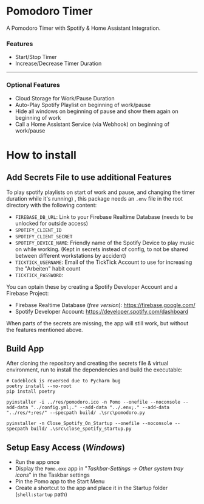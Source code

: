 # Pomodoro Timer
A Pomodoro Timer with Spotify & Home Assistant Integration.

### Features
- Start/Stop Timer
- Increase/Decrease Timer Duration
---
### Optional Features
- Cloud Storage for Work/Pause Duration
- Auto-Play Spotify Playlist on beginning of work/pause
- Hide all windows on beginning of pause and show them again on beginning of work
- Call a Home Assistant Service (via Webhook) on beginning of work/pause

# How to install

## Add Secrets File to use additional Features

To play spotify playlists on start of work and pause, and changing the timer duration while it's running) , this package needs an `.env` file in the root directory with the following content:
- `FIREBASE_DB_URL`: Link to your Firebase Realtime Database (needs to be unlocked for outside access)
- `SPOTIFY_CLIENT_ID`
- `SPOTIFY_CLIENT_SECRET`
- `SPOTIFY_DEVICE_NAME`: Friendly name of the Spotify Device to play music on while working. (Kept in secrets instead of config, to not be shared between different workstations by accident)
- `TICKTICK_USERNAME`: Email of the TickTick Account to use for increasing the "Arbeiten" habit count
- `TICKTICK_PASSWORD`: 

You can optain these by creating a Spotify Developer Account and a Firebase Project:
- Firebase Realtime Database (*free version*): https://firebase.google.com/
- Spotify Developer Account: https://developer.spotify.com/dashboard


When parts of the secrets are missing, the app will still work, but without the features mentioned above.

## Build App
After cloning the repository and creating the secrets file & virtual environment, run to install the dependencies and build the executable:
```shell
# Codeblock is reversed due to Pycharm bug
poetry install --no-root
pip install poetry
```
```shell
pyinstaller -i ../res/pomodoro.ico -n Pomo --onefile --noconsole --add-data "../config.yml;." --add-data "../.env;." --add-data "../res/*;res/" --specpath build/ .\src\pomodoro.py
```
```shell
pyinstaller -n Close_Spotify_On_Startup --onefile --noconsole --specpath build/ .\src\close_spotify_startup.py
```

## Setup Easy Access (*Windows*)
- Run the app once
- Display the `Pomo.exe` app in "*Taskbar-Settings -> Other system tray icons*" in the Taskbar settings
- Pin the Pomo app to the Start Menu
- Create a shortcut to the app and place it in the Startup folder (`shell:startup` path)